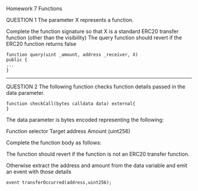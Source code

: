 Homework 7
Functions

QUESTION 1
The parameter X represents a function.

Complete the function signature so that X is a standard
ERC20 transfer function (other than the visibility)
The query function should revert if the ERC20 function
returns false

    function query(uint _amount, address _receiver, X)
    public {
    ...
    }

---

QUESTION 2
The following function checks function details passed in the
data parameter.

    function checkCall(bytes calldata data) external{
    }

The data parameter is bytes encoded representing the
following:

Function selector
Target address
Amount (uint256)

Complete the function body as follows:

The function should revert if the function is not an ERC20
transfer function.

Otherwise extract the address and amount from the data
variable and emit an event with those details

    event transferOccurred(address,uint256);
